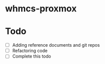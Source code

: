 # whmcs-proxmox

# Todo
- [ ] Adding reference documents and git repos
- [ ] Refactoring code
- [ ] Complete this todo
